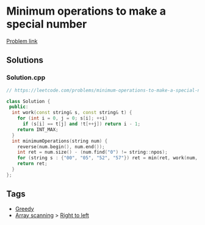 # Minimum operations to make a special number

[Problem link](https://leetcode.com/problems/minimum-operations-to-make-a-special-number/)

## Solutions


### Solution.cpp
```cpp
// https://leetcode.com/problems/minimum-operations-to-make-a-special-number/

class Solution {
 public:
  int work(const string& s, const string& t) {
    for (int i = 0, j = 0; s[i]; ++i)
      if (s[i] == t[j] and !t[++j]) return i - 1;
    return INT_MAX;
  }
  int minimumOperations(string num) {
    reverse(num.begin(), num.end());
    int ret = num.size() - (num.find("0") != string::npos);
    for (string s : {"00", "05", "52", "57"}) ret = min(ret, work(num, s));
    return ret;
  }
};
```
## Tags

* [Greedy](/README.md#Greedy)
* [Array scanning](/README.md#Array_scanning) > [Right to left](/README.md#Array_scanning-Right_to_left)
